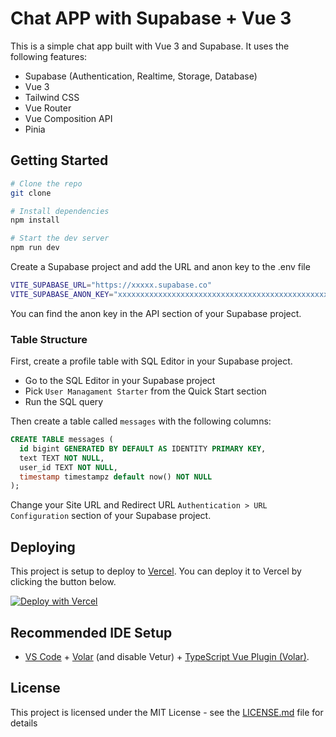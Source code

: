 # Chat APP with Supabase + Vue 3

This is a simple chat app built with Vue 3 and Supabase. It uses the following features:

- Supabase (Authentication, Realtime, Storage, Database)
- Vue 3
- Tailwind CSS
- Vue Router
- Vue Composition API
- Pinia

## Getting Started

```bash
# Clone the repo
git clone

# Install dependencies
npm install

# Start the dev server
npm run dev
```

Create a Supabase project and add the URL and anon key to the .env file
```bash
VITE_SUPABASE_URL="https://xxxxx.supabase.co"
VITE_SUPABASE_ANON_KEY="xxxxxxxxxxxxxxxxxxxxxxxxxxxxxxxxxxxxxxxxxxxxxxxxxxxxxxxxxxxxxxxx"
```
You can find the anon key in the API section of your Supabase project.

### Table Structure

First, create a profile table with SQL Editor in your Supabase project.
- Go to the SQL Editor in your Supabase project
- Pick `User Managament Starter` from the Quick Start section
- Run the SQL query

Then create a table called `messages` with the following columns:
```sql
CREATE TABLE messages (
  id bigint GENERATED BY DEFAULT AS IDENTITY PRIMARY KEY,
  text TEXT NOT NULL,
  user_id TEXT NOT NULL,
  timestamp timestampz default now() NOT NULL
);
```

Change your Site URL and Redirect URL `Authentication > URL Configuration` section of your Supabase project.


## Deploying

This project is setup to deploy to [Vercel](https://vercel.com/). You can deploy it to Vercel by clicking the button below.

[![Deploy with Vercel](https://vercel.com/button)](https://vercel.com/import/project?template=)

## Recommended IDE Setup

- [VS Code](https://code.visualstudio.com/) + [Volar](https://marketplace.visualstudio.com/items?itemName=Vue.volar) (and disable Vetur) + [TypeScript Vue Plugin (Volar)](https://marketplace.visualstudio.com/items?itemName=Vue.vscode-typescript-vue-plugin).

## License

This project is licensed under the MIT License - see the [LICENSE.md](LICENSE.md) file for details